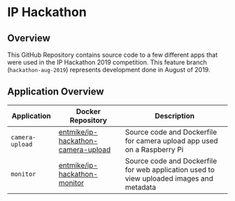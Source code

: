 # IP Hackathon

## Overview

This GitHub Repository contains source code to a few different apps that were used in the IP Hackathon 2019 competition. This feature branch (`hackathon-aug-2019`) represents development done in August of 2019.

## Application Overview

| Application     | Docker Repository                                                                                                   | Description                                                                              |
| --------------- | ------------------------------------------------------------------------------------------------------------------- | ---------------------------------------------------------------------------------------- |
| `camera-upload` | [entmike/ip-hackathon-camera-upload](https://cloud.docker.com/repository/docker/entmike/ip-hackathon-camera-upload) | Source code and Dockerfile for camera upload app used on a Raspberry Pi                  |
| `monitor`       | [entmike/ip-hackathon-monitor](https://cloud.docker.com/repository/docker/entmike/ip-hackathon-monitor])            | Source code and Dockerfile for web application used to view uploaded images and metadata |
